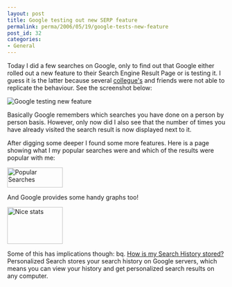 ```yaml
---
layout: post
title: Google testing out new SERP feature
permalink: perma/2006/05/19/google-tests-new-feature
post_id: 32
categories: 
- General
---
```


Today I did a few searches on Google, only to find out that Google either rolled out a new feature to their Search Engine Result Page or is testing it. I guess it is the latter because several <a href="http://lunchpauze.blogspot.com/2006/05/google-remembers-what-youve-visited.html">collegue's</a> and friends were not able to replicate the behaviour. See the screenshot below:

<img id="image29" alt="Google testing new feature" src="{{site.baseurl}}/wp-content/google-test.JPG" />

Basically Google remembers which searches you have done on a person by person basis. However, only now did I also see that the number of times you have already visited the search result is now displayed next to it.

After digging some deeper I found some more features. Here is a page showing what I my popular searches were and which of the results were popular with me:

<a title="Popular Searches" href="{{site.baseurl}}/wp-content/google%20test%202.JPG"><img width="128" height="46" id="image30" alt="Popular Searches" src="{{site.baseurl}}/wp-content/google%20test%202.thumbnail.JPG" /></a>

And Google provides some handy graphs too!

<a title="Nice stats" href="{{site.baseurl}}/wp-content/google%20test%203.JPG"><img width="128" height="85" id="image31" alt="Nice stats" src="{{site.baseurl}}/wp-content/google%20test%203.thumbnail.JPG" /></a>

Some of this has implications though:
bq. <a href="http://www.google.com/support/bin/answer.py?answer=26654&topic=1593">How is my Search History stored?</a>
Personalized Search stores your search history on Google servers, which means you can view your history and get personalized search results on any computer.
